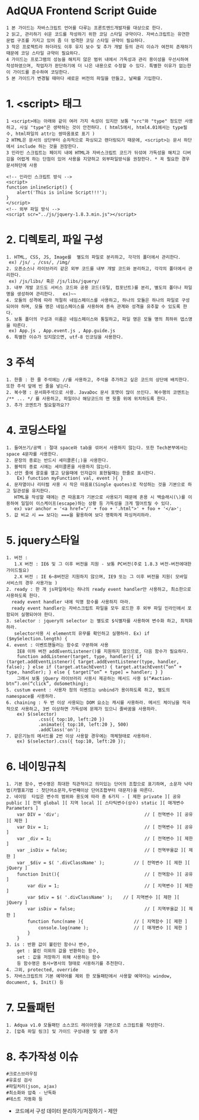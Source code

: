 # AdQUA Frontend Script Guide
    1 본 가이드는 자바스크립트 언어를 다루는 프론트엔드개발자를 대상으로 한다.
    2 읽고, 관리하기 쉬운 코드를 작성하기 위한 코딩 스타일 규약이다. 자바스크립트는 유연한 문법 구조를 가지고 있어 좀 더 엄격한 코딩 스타일 규약이 필요하다.
    3 작은 프로젝트라 하더라도 이후 유지 보수 및 추가 개발 등의 관리 이슈가 여전히 존재하기 때문에 코딩 스타일 규약이 필요하다.
    4 가이드는 프로그램의 성능을 해치지 않은 범위 내에서 가독성과 관리 용이성을 우선시하여 작성하였으며, 작업자가 판단하기에 더 나은 내용으로 수정할 수 있다. 특별한 이유가 없는한 이 가이드를 준수하여 코딩한다.
    5 본 가이드가 변경될 때마다 새로운 버전의 파일을 만들고, 날짜를 기입한다.

# 1. &lt;script&gt; 태그
    1 <script>에는 아래와 같이 여러 가지 속성이 있지만 보통 "src"와 "type" 정도만 사용하고, 사실 "type"은 생략하는 것이 안전하다. ( html5에서, html4.01에서는 type필수, html파일의 attr는 쌍따옴표로 표기 )
    2 HTML은 문서의 상단부터 순차적으로 파싱되고 렌더링되기 때문에, <script>는 문서 하단에서 include 하는 것을 권장한다.
    3 인라인 스크립트는 페이지 내에 HTML과 자바스크립트 코드가 뒤섞여 가독성을 해치고 디버깅을 어렵게 하는 단점이 있어 사용을 지양하고 외부파일방식을 권장한다. * 꼭 필요한 경우  문서하단에 사용

    <!-- 인라인 스크립트 방식 -->
    <script>
    function inlineScript() {
        alert('This is inline Script!!!');
    }
    </script>
    <!-- 외부 파일 방식 -->
    <script scr="../js/jquery-1.8.3.min.js"></script>

# 2. 디렉토리, 파일 구성
    1. HTML, CSS, JS, Image를  별도의 파일로 분리하고, 각각의 폴더에서 관리한다.
     ex) /js/ , /css/, /img/
    2. 오픈소스나 라이브러리 같은 외부 코드를 내부 개발 코드와 분리하고, 각각의 폴더에서 관리한다.
     ex) /js/libs/ 혹은 /js/libs/jquery/
    3. 내부 개발 코드도 서비스 코드와 공용 코드(유틸, 컴포넌트)를 분리, 별도의 폴더나 파일명을 생성하여 관리한다.   ex)~~
    4. 모듈의 성격에 따라 적절히 네임스페이스를 사용하고, 하나의 모듈은 하나의 파일로 구성되어야 하며, 모듈 명은 네임스페이스를 사용하여 종속 관계와 성격을 유추할 수 있도록 한다.
    5. 보통 폴더의 구성과 이름은 네임스페이스와 통일하고, 파일 명은 모듈 명의 최하위 뎁스명을 따른다.
     ex) App.js , App.event.js , App.guide.js
	6. 특별한 이슈가 있지않으면, utf-8 인코딩을 사용한다.

# 3 주석
    1. 한줄 : 한 줄 주석에는 //를 사용하고, 주석을 추가하고 싶은 코드의 상단에 배치한다. 또한 주석 앞에 빈 줄을 넣는다.
    2. 복수행 : 문서화주석으로 사용. JavaDoc 문서 포맷이 많이 쓰인다. 복수행의 코멘트는 /** ... */ 를 사용하고, 파일이나 해당코드의 맨 윗줄 위에 위치하도록 한다.
    3. 추가 코멘트가 필요할까요??

# 4. 코딩스타일
    1. 들여쓰기/공백 : 절대 space와 tab을 섞어서 사용하지 않는다. 또한 Tech본부에서는 space 4문자를 사용한다.
    2. 문장의 종료는 반드시 세미콜론(;)을 사용한다.
    3. 블럭의 종료 시에는 세미콜론을 사용하지 않는다.
    3. 선언 줄에 괄호를 열고 닫을때에 인자값이 표현될때는 한줄로 표시한다.
        Ex) function myFunction( val, event ){ }
    4. 문자열이나 리터럴 사용 시 작은 따옴표(Single quotes)로 작성하는 것을 기본으로 하고 일관성을 유지한다.
       HTML을 작성할 때에는 큰 따옴표가 기본으로 사용되기 때문에 혼용 시 백슬래시(\)를 이용하여 일일이 이스케이프(escape)하는 상황 등 가독성을 크게 떨어트릴 수 있다.
       ex) var anchor = '<a href="/' + foo + '.html">' + foo + '</a>';
	5. 값 비교 시 == 보다는 ===을 활용하여 보다 명확하게 파싱처리하라.

# 5. jquery스타일
	1. 버전 :
	   1.X 버전 : IE6 및 그 이후 버전을 지원 - 보통 PC버전(주로 1.8.3 버전-버전에대한 가이드필요)
	   2.X 버전 : IE 6~8버전은 지원하지 않으며, IE9 또는 그 이후 버전을 지원( 모바일 서비스의 경우 사용가능 )
	2. ready : 한 개 js파일에서는 하나의 ready event handler만 사용하고, 최소한으로 사용하도록 한다.
	  ready event handler 내에 익명 함수를 사용하지 마라.
	  ready event handler는 자바스크립트 파일을 모두 로드한 후 외부 파일 인라인에서 포함되어 실행되어야 한다.
	3. selector : jquery의 selector 는 별도로 $식별자를 사용하여 변수화 하고, 최적화하라.
	   selector사용 시 element의 유무를 확인하고 실행하라. Ex) if ($mySelection.length) {
	4. event : 이벤트핸들러는 함수로 구분하여 사용
		IE8 이하 버전 addEventListener()를 지원하지 않으므로, 다음 함수가 필요하다.
		function addListener(target, type, handler){ if (target.addEventListener){ target.addEventListener(type, handler, false); } else if (target.attachEvent) { target.attachEvent(“on” + type, handler); } else { target[“on” + type] = handler; } }
		그래서 보통 jQuery 라이브러리 사용시 제공하는 메서드 사용 $(“#action-btn”).on(“click”, doSomething);
	5. custum event : 사용자 정의 이벤트는 unbind가 용이하도록 하고, 별도의 namespace를 사용하라.
	6. chaining : 두 번 이상 사용되는 DOM 요소는 캐시를 사용하라. 메서드 체이닝을 적극적으로 사용하고, 3번 이상하면 가독성에 문제가 있으니 줄바꿈을 사용하라.
		ex) $(selector)
				.css({ top:10, left:20 })
				.animate({ top:10, left:20 }, 500)
				.addClass('on');
	7. 같은기능의 메서드를 2번 이상 사용할 경우에는 객체형태로 사용하라.
		ex) $(selector).css({ top:10, left:20 });

# 6. 네이밍규칙
	1. 기본 함수, 변수명은 최대한 직관적이고 의미있는 단어의 조합으로 표기하며, 소문자 낙타법(카멜표기법 : 첫단어소문자,두번째이상 단어조합부터 대문자)을 따른다.
	2. 네이밍  타입은 변수의 범위와 용도에 따라 총 6가지 - [ 제한 private ][ 공유 public ][ 전역 global ][ 지역 local ][ 스타틱변수(상수) static ][ 매개변수 Parameters ]
		var DIV = 'div';								// [ 전역변수 ][ 공유 ][ 제한 ]
		var Div = 1; 									// [ 전역변수 ][ 공유 ]
		var _div = 1;									// [ 전역변수 ][ 제한 ]
		var _isDiv = false;  							// [ 전역부울값 ][ 제한 ]
		var _$div = $( '.divClassName' );			// [ 전역변수 ][ 제한 ][ jQuery ]
		function Init(){								// [ 전역함수 ][ 공유 ]
			var div = 1;								// [ 지역변수 ][ 제한 ]
			var $div = $( '.divClassName' );   	// [ 지역변수 ][ 제한 ][ jQuery ]
			var isDiv = false;							// [ 지역부울값 ][ 제한 ]
			function func(name ){					// [ 지역함수 ][ 제한 ]
				console.log(name ); 				// [ 매개변수 ][ 제한 ]
			}
		}
	3. is : 반환 값이 불린인 함수나 변수,
	    get : 불린 이외의 값을 반환하는 함수,
		set : 값을 저장하기 위해 사용하는 함수
		등 함수명은 동사+명사의 형태로 사용하기를 추천한다.
	4. 그외, protected, override
	5. 자바스크립트의 기본 예약어를 제외 한 모듈패턴에서 사용할 예약어는 window, document, $, Init() 등

# 7. 모듈패턴
	1. Adqua v1.0 모듈패턴 소스코드 레이아웃을 기본으로 스크립트를 작성한다.
	2. [압축 파일 링크] 및 가이드 구성내용 및 설명 추가

# 8. 추가작성 이슈
	#크로스브라우징
	#유효성 검사
	#파일처리(json, ajax)
	#최소화와 압축 - 난독화
	#테스트 자동화 등
* 코드에서 구성 데이터 분리하기/저장하기 - 제안
	




